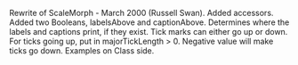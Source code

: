 Rewrite of ScaleMorph - March 2000 (Russell Swan). Added accessors. Added two Booleans, labelsAbove and captionAbove. Determines where the labels and captions print, if they exist. Tick marks can either go up or down. For ticks going up, put in majorTickLength > 0. Negative value will make ticks go down. Examples on Class side.